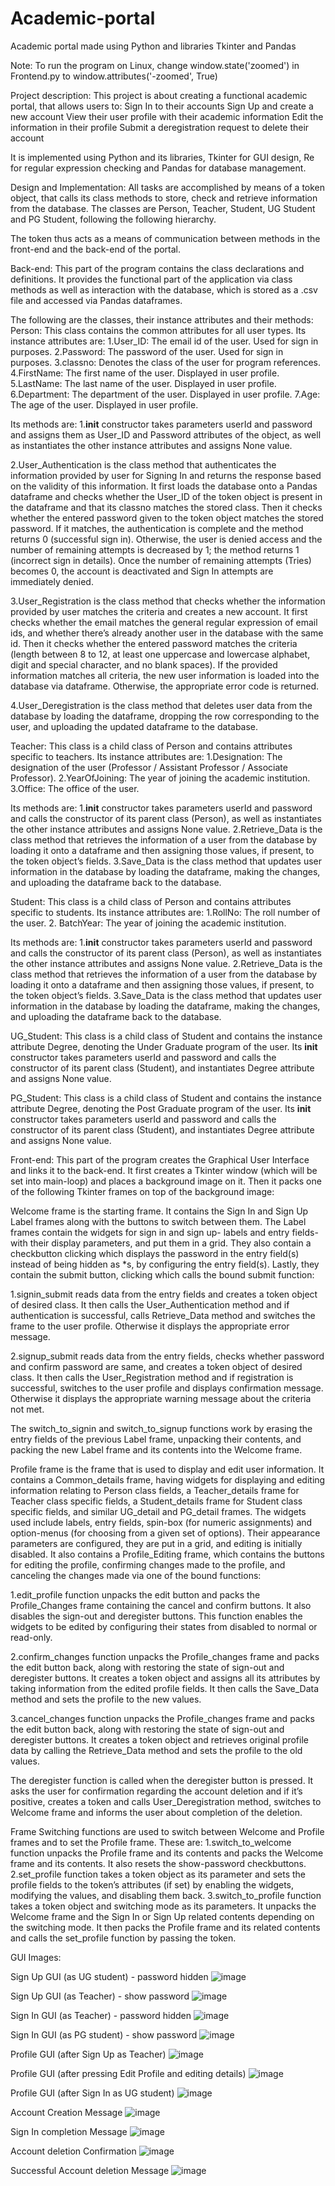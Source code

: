# Academic-portal
Academic portal made using Python and libraries Tkinter and Pandas

Note: To run the program on Linux, change window.state('zoomed') in Frontend.py to window.attributes('-zoomed', True)

Project description:
This project is about creating a functional academic portal, that allows users to:
Sign In to their accounts
Sign Up and create a new account
View their user profile with their academic information
Edit the information in their profile
Submit a deregistration request to delete their account

It is implemented using Python and its libraries, Tkinter for GUI design, Re for regular expression checking and Pandas for database management.

Design and Implementation:
All tasks are accomplished by means of a token object, that calls its class methods to store, check and retrieve information from the database. The classes are Person, Teacher, Student, UG Student and PG Student, following the following hierarchy.

The token thus acts as a means of communication between methods in the front-end and the back-end of the portal. 

Back-end:
This part of the program contains the class declarations and definitions.
It provides the functional part of the application via class methods as well as interaction with the database, which is stored as a .csv file and accessed via Pandas dataframes.

The following are the classes, their instance attributes and their methods:
 Person: This class contains the common attributes for all user types.
Its instance attributes are: 
1.User_ID: The email id of the user. Used for sign in purposes.
2.Password: The password of the user.  Used for sign in purposes.
3.classno: Denotes the class of the user for program references.
4.FirstName: The first name of the user. Displayed in user profile.
5.LastName: The last name of the user. Displayed in user profile.
6.Department: The department of the user. Displayed in user profile.
7.Age: The age of the user. Displayed in user profile.

Its methods are:
1.__init__ constructor takes parameters userId and password and assigns them as User_ID and Password attributes of the object, as well as instantiates the other instance attributes and assigns None value.

2.User_Authentication is the class method that authenticates the information provided by user for Signing In and returns the response based on the validity of this information. It first loads the database onto a Pandas dataframe and checks whether the User_ID of the token object is present in the dataframe and that its classno matches the stored class. Then it checks whether the entered password given to the token object matches the stored password. If it matches, the authentication is complete and the method returns 0 (successful sign in). Otherwise, the user is denied access and the number of remaining attempts is decreased by 1; the method returns 1 (incorrect sign in details). Once the number of remaining attempts (Tries) becomes 0, the account is deactivated and Sign In attempts are immediately denied.

3.User_Registration is the class method that checks whether the information provided by user matches the criteria and creates a new account. It first checks whether the email matches the general regular expression of email ids, and whether there’s already another user in the database with the same id. Then it checks whether the entered password matches the criteria (length between 8 to 12, at least one uppercase and lowercase alphabet, digit and special character, and no blank spaces). If the provided information matches all criteria, the new user information is loaded into the database via dataframe. Otherwise, the appropriate error code is returned.

4.User_Deregistration is the class method that deletes user data from the database by loading the dataframe, dropping the row corresponding to the user, and uploading the updated dataframe to the database.

 Teacher: This class is a child class of Person and contains attributes specific to teachers.
Its instance attributes are: 
1.Designation: The designation of the user (Professor / Assistant Professor / Associate Professor).
2.YearOfJoining: The year of joining the academic institution.
3.Office: The office of the user.

Its methods are:
1.__init__ constructor takes parameters userId and password and
calls the constructor of its parent class (Person), as well as 	instantiates the other instance attributes and assigns None value.
2.Retrieve_Data is the class method that retrieves the information of a 	user from the database by loading it onto a dataframe and then 	assigning those values, if present, to the token object’s fields.
3.Save_Data is the class method that updates user information in the 	database by loading the dataframe, making the changes, and 	uploading the dataframe back to the database.

 Student: This class is a child class of Person and contains attributes specific to students.
Its instance attributes are: 
1.RollNo: The roll number of the user.
2. BatchYear: The year of joining the academic institution.

Its methods are:
1.__init__ constructor takes parameters userId and password and
calls the constructor of its parent class (Person), as well as 	instantiates the other instance attributes and assigns None value.
2.Retrieve_Data is the class method that retrieves the information of a 	user from the database by loading it onto a dataframe and then 	assigning those values, if present, to the token object’s fields.
3.Save_Data is the class method that updates user information in the 	database by loading the dataframe, making the changes, and 	uploading the dataframe back to the database.

 UG_Student: This class is a child class of Student and contains the instance attribute Degree, denoting the Under Graduate program of the user.
Its __init__ constructor takes parameters userId and password and calls the constructor of its parent class (Student), and instantiates Degree attribute and assigns None value.

 PG_Student: This class is a child class of Student and contains the instance attribute Degree, denoting the Post Graduate program of the user.
Its __init__ constructor takes parameters userId and password and calls the constructor of its parent class (Student), and instantiates Degree attribute and assigns None value.





Front-end:
This part of the program creates the Graphical User Interface and links it to the back-end. It first creates a Tkinter window (which will be set into main-loop) and places a background image on it. Then it packs one of the following Tkinter frames on top of the background image:

 Welcome frame is the starting frame. It contains the Sign In and Sign Up Label frames along with the buttons to switch between them. The Label frames contain the widgets for sign in and sign up- labels and entry fields- with their display parameters, and put them in a grid. They also contain a checkbutton clicking which displays the password in the entry field(s) instead of being hidden as *s, by configuring the entry field(s). Lastly, they contain the submit button, clicking which calls the bound submit function:

1.signin_submit reads data from the entry fields and creates a token object of desired class. It then calls the User_Authentication method and if authentication is successful, calls Retrieve_Data method and switches the frame to the user profile. Otherwise it displays the appropriate error message.

2.signup_submit reads data from the entry fields, checks whether password and confirm password are same, and creates a token object of desired class. It then calls the User_Registration method and if registration is successful, switches to the user profile and displays confirmation message. Otherwise it displays the appropriate warning message about the criteria not met.

  The switch_to_signin and switch_to_signup functions work by erasing the entry fields of the previous Label frame, unpacking their contents, and packing the new Label frame and its contents into the Welcome frame.


 Profile frame is the frame that is used to display and edit user information. It contains a Common_details frame, having widgets for displaying and editing information relating to Person class fields, a Teacher_details frame for Teacher class specific fields, a Student_details frame for Student class specific fields, and similar UG_detail and PG_detail frames. The widgets used include labels, entry fields, spin-box (for numeric assignments) and option-menus (for choosing from a given set of options). Their appearance parameters are configured, they are put in a grid, and editing is initially disabled. It also contains a Profile_Editing frame, which contains the buttons for editing the profile, confirming changes made to the profile, and canceling the changes made via one of the bound functions:

1.edit_profile function unpacks the edit button and packs the Profile_Changes frame containing the cancel and confirm buttons. It also disables the sign-out and deregister buttons. This function enables the widgets to be edited by configuring their states from disabled to normal or read-only.

2.confirm_changes function unpacks the Profile_changes frame and packs the edit button back, along with restoring the state of sign-out and deregister buttons. It creates a token object and assigns all its attributes by taking information from the edited profile fields. It then calls the Save_Data method and sets the profile to the new values. 

3.cancel_changes function unpacks the Profile_changes frame and packs the edit button back, along with restoring the state of sign-out and deregister buttons. It creates a token object and retrieves original profile data by calling the Retrieve_Data method and sets the profile to the old values.

 The deregister function is called when the deregister button is pressed. It asks the user for confirmation regarding the account deletion and if it’s positive, creates a token and calls User_Deregistration method, switches to Welcome frame and informs the user about completion of the deletion.

Frame Switching functions are used to switch between Welcome and Profile frames and to set the Profile frame. These are:
1.switch_to_welcome function unpacks the Profile frame and its contents and packs the Welcome frame and its contents. It also resets the show-password checkbuttons.
2.set_profile function takes a token object as its parameter and sets the profile fields to the token’s attributes (if set) by enabling the widgets, modifying the values, and disabling them back.
3.switch_to_profile function takes a token object and switching mode as its parameters. It unpacks the Welcome frame and the Sign In or Sign Up related contents depending on the switching mode. It then packs the Profile frame and its related contents and calls the set_profile function by passing the token.

GUI Images:

Sign Up GUI (as UG student) - password hidden
![image](https://github.com/DevButani/Academic-portal/assets/130752788/f3171cc8-7cc3-4a90-9314-a9dab6571f3c)

Sign Up GUI (as Teacher) - show password
![image](https://github.com/DevButani/Academic-portal/assets/130752788/d5c5ab76-9f6e-40dc-ad75-934a4a7bb1e4)

Sign In GUI (as Teacher) - password hidden
![image](https://github.com/DevButani/Academic-portal/assets/130752788/aad9b557-34f5-4d46-b1ba-2d18648ae3b6)

Sign In GUI (as PG student) - show password
![image](https://github.com/DevButani/Academic-portal/assets/130752788/92483cf0-abd9-47c6-8694-5be1db3a78b8)

Profile GUI (after Sign Up as Teacher)
![image](https://github.com/DevButani/Academic-portal/assets/130752788/31264d24-1e73-4321-8648-8bcae66c88af)

Profile GUI (after pressing Edit Profile and editing details)
![image](https://github.com/DevButani/Academic-portal/assets/130752788/714f5b95-5818-4fa2-a891-b8fa291437ce)

Profile GUI (after Sign In as UG student)
![image](https://github.com/DevButani/Academic-portal/assets/130752788/bed694a1-043b-4734-abd0-ca21751b8fe1)

Account Creation Message
![image](https://github.com/DevButani/Academic-portal/assets/130752788/a826802a-4a44-40c2-a292-c97cf87b88a0)

Sign In completion Message
![image](https://github.com/DevButani/Academic-portal/assets/130752788/7d104eac-700d-4daf-a0e6-00ab14ca4804)

Account deletion Confirmation
![image](https://github.com/DevButani/Academic-portal/assets/130752788/14dc4449-f5c0-47fc-8f4e-117b51b23a5f)

Successful Account deletion Message
![image](https://github.com/DevButani/Academic-portal/assets/130752788/42ddbd9b-8a54-4dc5-bbd6-e1df6885475f)
